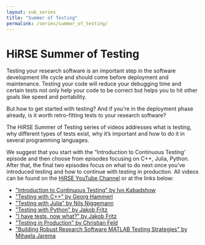 ```yaml
---
layout: sub_series
title: "Summer of Testing"
permalink: /series/summer_of_testing/
---
```



# HiRSE Summer of Testing

Testing your research software is an important step in the software development life cycle and should come before deployment and maintenance. Testing your code will reduce your debugging time and certain tests not only help your code to be correct but helps you to hit other goals like speed and portability.

But how to get started with testing? And if you’re in the deployment phase already, is it worth retro-fitting tests to your research software?

The HiRSE Summer of Testing series of videos addresses what is testing, why different types of tests exist, why it’s important and how to do it in several programming languages.

We suggest that you start with the “Introduction to Continuous Testing’ episode and then choose from episodes focusing on C++, Julia, Python. After that, the final two episodes focus on what to do next once you’ve introduced testing and how to continue with testing in production. All videos can be found on the [HiRSE YouTube Channel](https://www.youtube.com/@Helmholtz_Platform_for_RSE) or at the links below: 

* ["Introduction to Continuous Testing" by Ivo Kabadshow](https://www.youtube.com/watch?v=OnSxFMK2Z0s&list=PLzCxBiTw83uil4uoIhi3wlR3qiiulmKJ0&index=1)
* ["Testing with C++" by Georg Hammerl](https://www.youtube.com/watch?v=H9lWRVma2EE&list=PLzCxBiTw83uil4uoIhi3wlR3qiiulmKJ0&index=2)
* ["Testing with Julia" by Nils Niggemann](https://www.youtube.com/watch?v=gSMKNbZOpZU&list=PLzCxBiTw83uil4uoIhi3wlR3qiiulmKJ0&index=3)
* ["Testing with Python" by Jakob Fritz](https://www.youtube.com/watch?v=nxfJn94c1us&list=PLzCxBiTw83uil4uoIhi3wlR3qiiulmKJ0&index=4)
* ["I have tests, now what?" by Jakob Fritz](https://www.youtube.com/watch?v=HTnY46KuoN4&list=PLzCxBiTw83uil4uoIhi3wlR3qiiulmKJ0&index=5)
* ["Testing in Production" by Christian Feld](https://www.youtube.com/watch?v=DoTe1lcIAME&list=PLzCxBiTw83uil4uoIhi3wlR3qiiulmKJ0&index=6)
* ["Building Robust Research Software MATLAB Testing Strategies" by Mihaela Jarema](https://www.youtube.com/watch?v=Td3MILjl30Q&list=PLzCxBiTw83uil4uoIhi3wlR3qiiulmKJ0&index=7)
  
